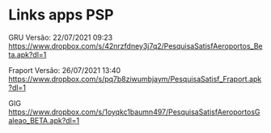 # Links apps PSP

GRU
Versão: 22/07/2021 09:23
https://www.dropbox.com/s/42nrzfdney3j7q2/PesquisaSatisfAeroportos_Beta.apk?dl=1
 
Fraport
Versão: 26/07/2021 13:40
https://www.dropbox.com/s/pq7b8ziwumbjaym/PesquisaSatisf_Fraport.apk?dl=1
 
GIG
https://www.dropbox.com/s/1oyqkc1baumn497/PesquisaSatisfAeroportosGaleao_BETA.apk?dl=1





